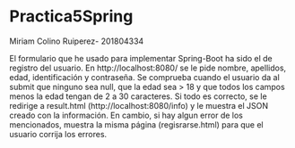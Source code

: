 # Practica5Spring
Miriam Colino Ruiperez- 201804334

El formulario que he usado para implementar Spring-Boot ha sido el de registro del usuario. En http://localhost:8080/ se le pide nombre, apellidos, edad, identificación y contraseña. Se comprueba cuando el usuario da al submit que ninguno sea null, que la edad sea > 18 y que todos los campos menos la edad tengan de 2 a 30 caracteres. Si todo es correcto, se le redirige a result.html (http://localhost:8080/info) y le muestra el JSON creado con la información. En cambio, si hay algun error de los mencionados, muestra la misma página (regisrarse.html) para que el usuario corrija los errores. 
